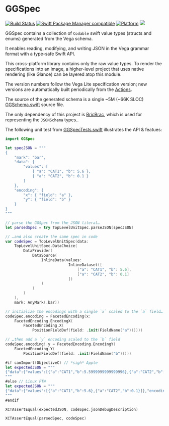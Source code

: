 # GGSpec

[![Build Status](https://github.com/glimpseio/GGSpec/workflows/GGSpec%20CI/badge.svg?branch=main)](https://github.com/glimpseio/GGSpec/actions)
[![Swift Package Manager compatible](https://img.shields.io/badge/SPM-compatible-brightgreen.svg)](https://github.com/apple/swift-package-manager)
[![Platform](https://img.shields.io/badge/Platforms-macOS%20|%20iOS%20|%20Windows%20|%20tvOS%20|%20watchOS%20|%20Linux-lightgrey.svg)](https://github.com/glimpseio/GGSpec)
[![](https://tokei.rs/b1/github/glimpseio/GGSpec)](https://github.com/glimpseio/GGSpec)

GGSpec contains a collection of `Codable` swift value types (structs and enums) generated from the Vega schema. 

It enables reading, modifying, and writing JSON in the Vega grammar format with a type-safe Swift API.

This cross-platform library contains only the raw value types. To render the specifications into an image, a higher-level project that uses native rendering (like Glance) can be layered atop this module.

The version numbers follow the Vega Lite specification version; new versions are automatically built periodically from the [Actions](https://github.com/glimpseio/GGSpec/actions).

The source of the generated schema is a single ~5M (~66K SLOC) [GGSchema.swift](https://github.com/glimpseio/GGSpec/blob/main/Sources/GGSpec/GGSchema.swift?raw=true) source file.

The only dependency of this project is [BricBrac](https://github.com/glimpseio/BricBrac/), which is used for representing the `JSONSchema` types..

The following unit test from [GGSpecTests.swift](https://github.com/glimpseio/GGSpec/blob/main/Tests/GGSpecTests/GGSpecTests.swift) illustrates the API & featues:

```swift 
import GGSpec

let specJSON = """
{
    "mark": "bar",
    "data": {
        "values": [
            { "a": "CAT1", "b": 5.6 },
            { "a": "CAT2", "b": 0.1 }
        ]
    },
    "encoding": {
        "x": { "field": "a" },
        "y": { "field": "b" }
    }
}
"""

// parse the GGSpec from the JSON literal…
let parsedSpec = try TopLevelUnitSpec.parseJSON(specJSON)

// …and also create the same spec in code
var codeSpec = TopLevelUnitSpec(data:
    TopLevelUnitSpec.DataChoice(
        DataProvider(
            DataSource(
                InlineData(values:
                            InlineDataset([
                                ["a": "CAT1", "b": 5.6],
                                ["a": "CAT2", "b": 0.1]
                            ])
                )
            )
        )
    ),
    mark: AnyMark(.bar))

// initialize the encodings with a single `x` scaled to the `a` field…
codeSpec.encoding = FacetedEncoding(x:
    FacetedEncoding.EncodingX(
        FacetedEncoding.X(
            PositionFieldDef(field: .init(FieldName("a"))))))

// …then add a `y` encoding scaled to the `b` field
codeSpec.encoding!.y = FacetedEncoding.EncodingY(
    FacetedEncoding.Y(
        PositionFieldDef(field: .init(FieldName("b")))))

#if canImport(ObjectiveC) // *sigh* Apple
let expectedJSON = """
{"data":{"values":[{"a":"CAT1","b":5.5999999999999996},{"a":"CAT2","b":0.10000000000000001}]},"encoding":{"x":{"field":"a"},"y":{"field":"b"}},"mark":"bar"}
"""
#else // Linux FTW
let expectedJSON = """
{"data":{"values":[{"a":"CAT1","b":5.6},{"a":"CAT2","b":0.1}]},"encoding":{"x":{"field":"a"},"y":{"field":"b"}},"mark":"bar"}
"""
#endif

XCTAssertEqual(expectedJSON, codeSpec.jsonDebugDescription)

XCTAssertEqual(parsedSpec, codeSpec)
```




